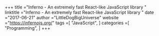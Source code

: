 +++ 
title ="Inferno - An extremely fast React-like JavaScript library " 
linktitle ="Inferno - An extremely fast React-like JavaScript library " 
date ="2017-06-21" 
author ="LittleDogBigUniverse"
website ="https://infernojs.org/" 
tags =[ "JavaScript",  ] 
categories =[ "Programming",  ] 
+++ 

 

